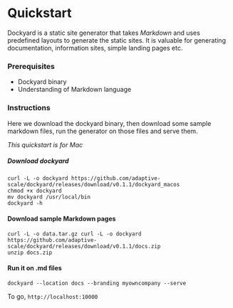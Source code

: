 # Quickstart

Dockyard is a static site generator that takes *Markdown* and uses predefined layouts to generate the static sites.
It is valuable for generating documentation, information sites, simple landing pages etc.

### Prerequisites

- Dockyard binary
- Understanding of Markdown language

### Instructions

Here we download the dockyard binary, then download some sample markdown files, run the generator on those files and serve them. 

*This quickstart is for Mac*

##### Download dockyard

```$xslt
curl -L -o dockyard https://github.com/adaptive-scale/dockyard/releases/download/v0.1.1/dockyard_macos
chmod +x dockyard
mv dockyard /usr/local/bin
dockyard -h
```

#### Download sample Markdown pages

```
curl -L -o data.tar.gz curl -L -o dockyard https://github.com/adaptive-scale/dockyard/releases/download/v0.1.1/docs.zip
unzip docs.zip
```

#### Run it on .md files

```$xslt
dockyard --location docs --branding myowncompany --serve
```

To go, `http://localhost:10000`